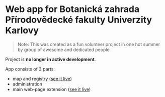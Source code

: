 # Web app for Botanická zahrada Přírodovědecké fakulty Univerzity Karlovy

> Note: This was created as a fun volunteer project in one hot summer by group of awesome and dedicated people

Project is **no longer in active development**.

App consists of 3 parts: 
- map and registry ([see it live](https://register.bz-uk.roamingowl.com/map))
- administration
- main web-page extension ([see it live](https://bz-uk.cz/))




